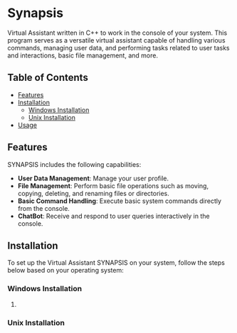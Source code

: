 # Synapsis
Virtual Assistant written in C++ to work in the console of your system. This program serves as a versatile virtual assistant capable of handling various commands, managing user data, and performing tasks related to user tasks and interactions, basic file management, and more.

## Table of Contents
- [Features](#features)
- [Installation](#installation)
  - [Windows Installation](#windows-installation)
  - [Unix Installation](#unix-installation)
- [Usage](#usage)

## Features
SYNAPSIS includes the following capabilities:
- **User Data Management**: Manage your user profile.
- **File Management**: Perform basic file operations such as moving, copying, deleting, and renaming files or directories.
- **Basic Command Handling**: Execute basic system commands directly from the console.
- **ChatBot**: Receive and respond to user queries interactively in the console.

## Installation
To set up the Virtual Assistant SYNAPSIS on your system, follow the steps below based on your operating system:

### Windows Installation
1.

### Unix Installation

